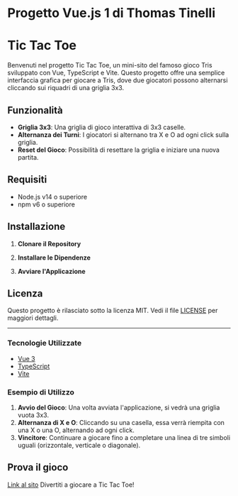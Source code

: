 # Progetto Vue.js 1 di Thomas Tinelli
# Tic Tac Toe 

Benvenuti nel progetto Tic Tac Toe, un mini-sito del famoso gioco Tris sviluppato con Vue, TypeScript e Vite. Questo progetto offre una semplice interfaccia grafica per giocare a Tris, dove due giocatori possono alternarsi cliccando sui riquadri di una griglia 3x3.

## Funzionalità

- **Griglia 3x3**: Una griglia di gioco interattiva di 3x3 caselle.
- **Alternanza dei Turni**: I giocatori si alternano tra X e O ad ogni click sulla griglia.
- **Reset del Gioco**: Possibilità di resettare la griglia e iniziare una nuova partita.

## Requisiti

- Node.js v14 o superiore
- npm v6 o superiore

## Installazione

1. **Clonare il Repository**
   
2. **Installare le Dipendenze**
  
3. **Avviare l'Applicazione**
   

## Licenza

Questo progetto è rilasciato sotto la licenza MIT. Vedi il file [LICENSE](./LICENSE) per maggiori dettagli.

---

### Tecnologie Utilizzate

- [Vue 3](https://v3.vuejs.org/)
- [TypeScript](https://www.typescriptlang.org/)
- [Vite](https://vitejs.dev/)

### Esempio di Utilizzo

1. **Avvio del Gioco**: Una volta avviata l'applicazione, si vedrà una griglia vuota 3x3.
2. **Alternanza di X e O**: Cliccando su una casella, essa verrà riempita con una X o una O, alternando ad ogni click.
3. **Vincitore**: Continuare a giocare fino a completare una linea di tre simboli uguali (orizzontale, verticale o diagonale).

## Prova il gioco
[Link al sito]()
Divertiti a giocare a Tic Tac Toe!
